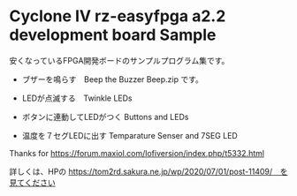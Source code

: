# Cyclone IV rz-easyfpga a2.2 development board Sample 
安くなっているFPGA開発ボードのサンプルプログラム集です。

- ブザーを鳴らす　Beep the Buzzer 
   Beep.zip です。

- LEDが点滅する　Twinkle LEDs


- ボタンに連動してLEDがつく Buttons and LEDs

- 温度を７セグLEDに出す Temparature Senser and 7SEG LED


Thanks for https://forum.maxiol.com/lofiversion/index.php/t5332.html

詳しくは、HPの https://tom2rd.sakura.ne.jp/wp/2020/07/01/post-11409/　を見てください
